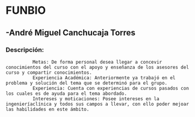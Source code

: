 # FUNBIO
## -André Miguel Canchucaja Torres
### Descripción:
              Metas: De forma personal desea llegar a concevir conocimientos del curso con el apoyo y enseñanza de los asesores del curso y compartir conocimientos.
              Experiencia Académica: Anteriormente ya trabajó en el problema y solución del tema que se determinó para el grupo.
              Experiencia: Cuenta con experiencias de cursos pasados con los cuales es de ayuda para el tema abordado.
              Intereses y moticaciones: Posee intereses en la ingenieríaclínica y todos sus campos a llevar, con ello poder mejoar las habilidades en este ámbito.
